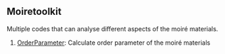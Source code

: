 ## Moiretoolkit
Multiple codes that can analyse different aspects of the moiré materials.

1. [OrderParameter](./OrderParameter): Calculate order parameter of the moiré materials
